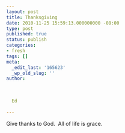 ```yaml
---
layout: post
title: Thanksgiving
date: 2010-11-25 15:59:13.000000000 -08:00
type: post
published: true
status: publish
categories:
- fresh
tags: []
meta:
  _edit_last: '165623'
  _wp_old_slug: ''
author:
  
  
  
  Ed
  
---
```

<p>Give thanks to God.  All of life is grace.</p>
